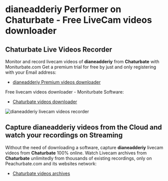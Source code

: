 # dianeadderiy Performer on Chaturbate - Free LiveCam videos downloader

## Chaturbate Live Videos Recorder

Monitor and record livecam videos of **dianeadderiy** from **Chaturbate** with Moniturbate.com
Get a premium trial for free by just and only registering with your Email address:
* [dianeadderiy Premium videos downloader](https://moniturbate.com/request-demo-licence-key.html)

Free livecam videos downloader - Moniturbate Software:
* [Chaturbate videos downloader](https://moniturbate.com/moniturbate-download-software.html)

![dianeadderiy livecam videos recorder](https://peachurnet.com/templates/moniturbate-software.png)


## Capture dianeadderiy videos from the Cloud and watch your recordings on Streaming

Without the need of downloading a software, capture **dianeadderiy** livecam videos from **Chaturbate** 100% online.
Watch Livecam archives from **Chaturbate** unlimitedly from thousands of existing recordings, only on Peachurbate.com and its websites network:
* [Chaturbate videos archives](https://peachurnet.com/)